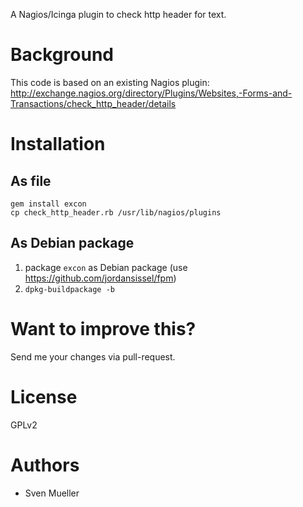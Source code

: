 A Nagios/Icinga plugin to check http header for text.

# Background

This code is based on an existing Nagios plugin: http://exchange.nagios.org/directory/Plugins/Websites,-Forms-and-Transactions/check_http_header/details

# Installation

## As file

```
gem install excon
cp check_http_header.rb /usr/lib/nagios/plugins
```

## As Debian package

1. package `excon` as Debian package (use https://github.com/jordansissel/fpm)
1. `dpkg-buildpackage -b`

# Want to improve this?

Send me your changes via pull-request.

# License

GPLv2

# Authors

- Sven Mueller
